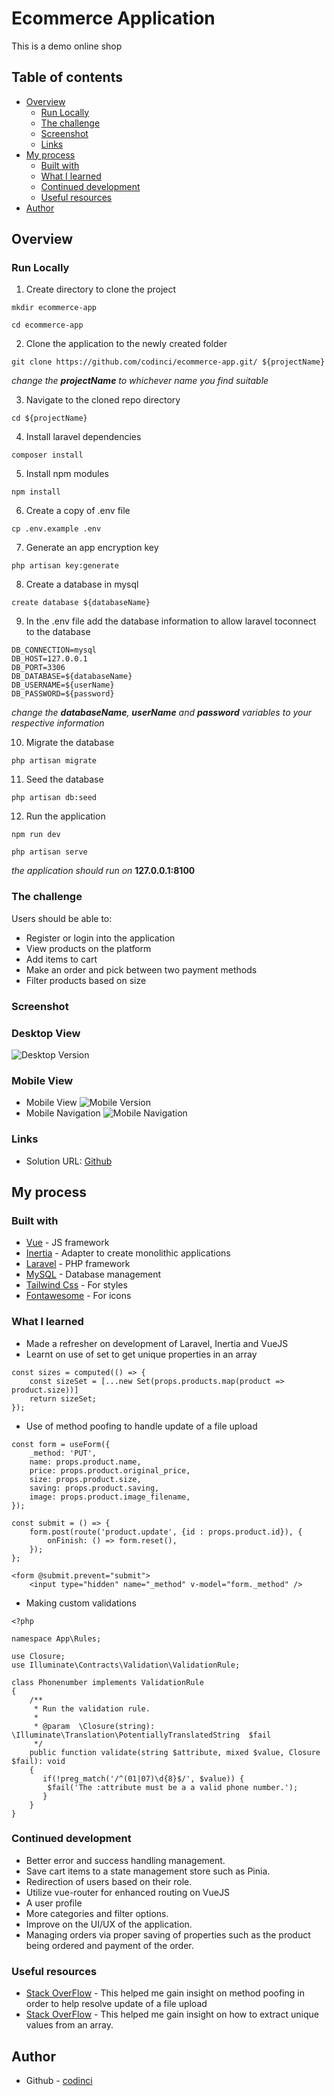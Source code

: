 # Ecommerce Application

This is a demo online shop

## Table of contents

- [Overview](#overview)
  - [Run Locally](#run-locally)
  - [The challenge](#the-challenge)
  - [Screenshot](#screenshot)
  - [Links](#links)
- [My process](#my-process)
  - [Built with](#built-with)
  - [What I learned](#what-i-learned)
  - [Continued development](#continued-development)
  - [Useful resources](#useful-resources)
- [Author](#author)


## Overview

### Run Locally

1. Create directory to clone the project
```
mkdir ecommerce-app

cd ecommerce-app
```

2. Clone the application to the newly created folder
```
git clone https://github.com/codinci/ecommerce-app.git/ ${projectName}
```
*change the **projectName** to whichever name you find suitable*

3. Navigate to the cloned repo directory
```
cd ${projectName}
```

4. Install laravel dependencies
```
composer install
```

5. Install npm modules
```
npm install
```

6. Create a copy of .env file
```
cp .env.example .env
```

7. Generate an app encryption key
```
php artisan key:generate
```

8. Create a database in mysql
```
create database ${databaseName}
```

9. In the .env file add the database information to allow laravel toconnect to the database
```
DB_CONNECTION=mysql
DB_HOST=127.0.0.1
DB_PORT=3306
DB_DATABASE=${databaseName}
DB_USERNAME=${userName}
DB_PASSWORD=${password}
```
*change the **databaseName**, **userName** and **password** variables to your respective information*

10. Migrate the database
```
php artisan migrate
```

11. Seed the database
```
php artisan db:seed
```

12. Run the application
```
npm run dev

php artisan serve
```

*the application should run on* **127.0.0.1:8100**
### The challenge

Users should be able to:

- Register or login into the application
- View products on the platform
- Add items to cart
- Make an order and pick between two payment methods
- Filter products based on size

### Screenshot
### Desktop View
![Desktop Version](/public/images/screenshots/screenshot-desktop.png)

### Mobile View
- Mobile View
![Mobile Version](/public/images/screenshots/screenshot-mobile.png)
- Mobile Navigation
![Mobile Navigation](/public/images/screenshots/screenshot-mobile-navbar.png)

### Links

- Solution URL: [Github](https://github.com/codinci/ecommerce-app)

## My process

### Built with

- [Vue](https://vuejs.org/) - JS framework
- [Inertia](https://inertiajs.com/) - Adapter to create monolithic applications
- [Laravel](https://laravel.com/) - PHP framework
- [MySQL](https://www.mysql.com/) - Database management
- [Tailwind Css](https://tailwindcss.com/) - For styles
- [Fontawesome](https://fontawesome.com/) - For icons


### What I learned
- Made a refresher on development of Laravel, Inertia and VueJS
- Learnt on use of set to get unique properties in an array
```
const sizes = computed(() => {
	const sizeSet = [...new Set(props.products.map(product => product.size))]
	return sizeSet;
});
```
- Use of method poofing to handle update of a file upload
```
const form = useForm({
	_method: 'PUT',
    name: props.product.name,
    price: props.product.original_price,
	size: props.product.size,
	saving: props.product.saving,
	image: props.product.image_filename,
});
```
```
const submit = () => {
    form.post(route('product.update', {id : props.product.id}), {
        onFinish: () => form.reset(),
    });
};
```
```
<form @submit.prevent="submit">
	<input type="hidden" name="_method" v-model="form._method" />
```
- Making custom validations
```
<?php

namespace App\Rules;

use Closure;
use Illuminate\Contracts\Validation\ValidationRule;

class Phonenumber implements ValidationRule
{
    /**
     * Run the validation rule.
     *
     * @param  \Closure(string): \Illuminate\Translation\PotentiallyTranslatedString  $fail
     */
    public function validate(string $attribute, mixed $value, Closure $fail): void
    {
       if(!preg_match('/^(01|07)\d{8}$/', $value)) {
        $fail('The :attribute must be a a valid phone number.');
       }
    }
}
```


### Continued development

- Better error and success handling management.
- Save cart items to a state management store such as Pinia.
- Redirection of users based on their role.
- Utilize vue-router for enhanced routing on VueJS
- A user profile
- More categories and filter options.
- Improve on the UI/UX of the application.
- Managing orders via proper saving of properties such as the product being ordered
  and payment of the order.


### Useful resources

- [Stack OverFlow](https://stackoverflow.com/questions/69297185/updating-the-image-in-laravel-8-inertia-validation-error-even-the-fields-are) - This helped me gain insight on method poofing in order to help resolve update of a file upload
- [Stack OverFlow](https://stackoverflow.com/questions/1960473/get-all-unique-values-in-a-javascript-array-remove-duplicatesb) - This helped me gain insight on how to extract unique values from an array.

## Author
- Github - [codinci](https://github.com/codinci)

